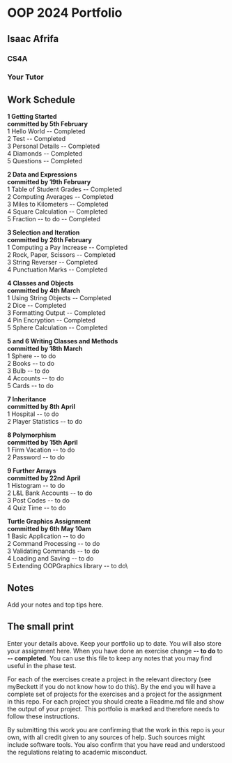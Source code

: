 
# OOP 2024 Portfolio
## Isaac Afrifa
### CS4A
### Your Tutor



## Work Schedule
**1 Getting Started**\
**committed by 5th February**\
1 Hello World        -- Completed\
2 Test               -- Completed\
3 Personal Details   -- Completed\
4 Diamonds           -- Completed\
5 Questions          -- Completed

**2 Data and Expressions**\
**committed by 19th February**\
1 Table of Student Grades  -- Completed\
2 Computing Averages       -- Completed\
3 Miles to Kilometers      -- Completed\
4 Square Calculation       -- Completed\
5 Fraction -- to do        -- Completed

**3 Selection and Iteration**\
**committed by 26th February**\
1 Computing a Pay Increase   -- Completed\
2 Rock, Paper, Scissors      -- Completed\
3 String Reverser            -- Completed\
4 Punctuation Marks          -- Completed

**4 Classes and Objects**\
**committed by 4th March**\
1 Using String Objects     -- Completed\
2 Dice                     -- Completed\
3 Formatting Output        -- Completed\
4 Pin Encryption           -- Completed\
5 Sphere Calculation       -- Completed

**5 and 6 Writing Classes and Methods**\
**committed by 18th March**\
1 Sphere       -- to do\
2 Books        -- to do\
3 Bulb         -- to do\
4 Accounts     -- to do\
5 Cards        -- to do

**7 Inheritance**\
**committed by 8th April**\
1 Hospital            -- to do\
2 Player Statistics   -- to do

**8 Polymorphism**\
**committed by 15th April**\
1 Firm Vacation           -- to do\
2 Password                -- to do

**9 Further Arrays**\
**committed by 22nd April**\
1 Histogram             -- to do\
2 L&L Bank Accounts     -- to do\
3 Post Codes            -- to do\
4 Quiz Time             -- to do

**Turtle Graphics Assignment**\
**committed by 6th May 10am**\
1 Basic Application           -- to do\
2 Command Processing          -- to do\
3 Validating Commands        -- to do\
4 Loading and Saving          -- to do\
5 Extending OOPGraphics library    -- to do\

## Notes
Add your notes and top tips here.

## The small print
Enter your details above. Keep your portfolio up to date. You will also store your assignment here.
When you have done an exercise change **-- to do** to **-- completed**.
You can use this file to keep any notes that you may find useful in the phase test.

For each of the exercises create a project in the relevant directory (see myBeckett if you do not know how to do this).
By the end you will have a complete set of projects for the exercises and a project for the assignment in this repo.
For each project you should create a Readme.md file and show the output of your project.
This portfolio is marked and therefore needs to follow these instructions.

By submitting this work you are confirming that the work in this repo is your own, with all credit given to any sources of help. Such sources might include software tools.
You also confirm that you have read and understood the regulations relating to academic misconduct.
